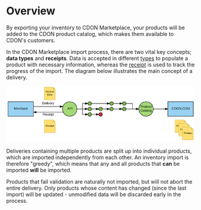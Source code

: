 # Overview

By exporting your inventory to CDON Marketplace, your products will be added to the CDON product catalog, which makes them available to CDON's customers.

In the CDON Marketplace import process, there are two vital key concepts; **data types** and **receipts**. Data is accepted in different [types](data-types.md) to populate a product with necessary information, whereas the [receipt](receipts.md) is used to track the progress of the import. The diagram below illustrates the main concept of a delivery.

![Conceptual Overview](conceptual-overview.png)

Deliveries containing multiple products are split up into individual products, which are imported independently from each other. An inventory import is therefore "greedy", which means that any and all products that **can** be imported **will** be imported.

Products that fail validation are naturally not imported, but will not abort the entire delivery. Only products whose content has changed (since the last import) will be updated - unmodified data will be discarded early in the process.

